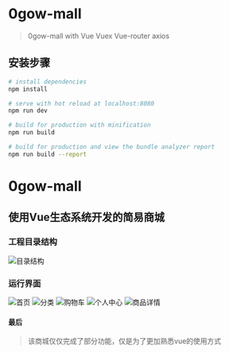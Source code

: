 # 0gow-mall

> 0gow-mall with Vue Vuex Vue-router axios

## 安装步骤

``` bash
# install dependencies
npm install

# serve with hot reload at localhost:8080
npm run dev

# build for production with minification
npm run build

# build for production and view the bundle analyzer report
npm run build --report
```

# 0gow-mall
## 使用Vue生态系统开发的简易商城
### 工程目录结构

<img src="./dir-image/dir.png" title="目录结构">

### 运行界面

<img src="./dir-image/home.png" title="首页">

<img src="./dir-image/fenlei.png" title="分类">

<img src="./dir-image/cart.png" title="购物车">

<img src="./dir-image/my.png" title="个人中心">

<img src="./dir-image/detail.png" title="商品详情">

#### 最后
>该商城仅仅完成了部分功能，仅是为了更加熟悉vue的使用方式